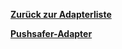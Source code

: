 [**Zurück zur Adapterliste**](/adapterref/adapterliste.md)

[**Pushsafer-Adapter**](/adapterref/docs/iobroker.pushsafer/de/README.md)